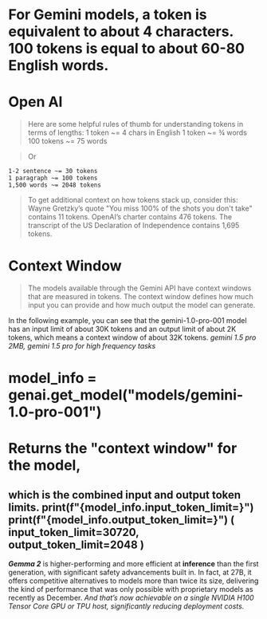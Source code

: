 # For Gemini models, a token is equivalent to about 4 characters. 100 tokens is equal to about 60-80 English words.
# Open AI
> Here are some helpful rules of thumb for understanding tokens in terms of lengths:
    1 token ~= 4 chars in English
    1 token ~= ¾ words
    100 tokens ~= 75 words

>Or 

    1-2 sentence ~= 30 tokens
    1 paragraph ~= 100 tokens
    1,500 words ~= 2048 tokens

>To get additional context on how tokens stack up, consider this:
    Wayne Gretzky’s quote "You miss 100% of the shots you don't take" contains 11 tokens.
    OpenAI’s charter contains 476 tokens.
    The transcript of the US Declaration of Independence contains 1,695 tokens.



# Context Window
>The models available through the Gemini API have context windows that are measured in tokens. 
The context window defines how much input you can provide and how much output the model can generate.

In the following example, 
you can see that the gemini-1.0-pro-001 model has an input limit of about 30K tokens and an output limit of about 2K tokens, which means a context window of about 32K tokens.
_gemini 1.5 pro 2MB, gemini 1.5 pro for high frequency tasks_

# model_info = genai.get_model("models/gemini-1.0-pro-001")
# Returns the "context window" for the model,
 which is the combined input and output token limits.
print(f"{model_info.input_token_limit=}")
print(f"{model_info.output_token_limit=}")
( input_token_limit=30720, output_token_limit=2048 )
-------------
***Gemma 2*** is higher-performing and more efficient at **inference** than the first generation, with significant safety advancements built in. In fact, at 27B, it offers competitive alternatives to models more than twice its size, delivering the kind of performance that was only possible with proprietary models as recently as December. _And that’s now achievable on a single NVIDIA H100 Tensor Core GPU or TPU host, significantly reducing deployment costs._


